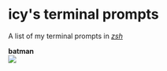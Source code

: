 # icy's terminal prompts

A list of my terminal prompts in <i><a href="https://en.wikipedia.org/wiki/Z_shell">zsh</a></i>

<b>batman</b>
<br>
<a href="https://github.com/icythefirst/icys-terminal-prompts/blob/main/batman-zsh"><img src="https://i.imgur.com/zUzhQTN.png"></a>
